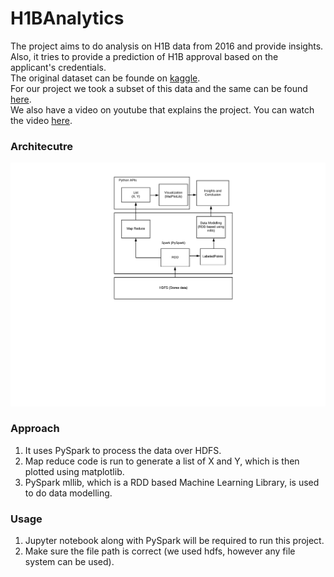 # H1BAnalytics
The project aims to do analysis on H1B data from 2016 and provide insights.<br/> 
Also, it tries to provide a prediction of H1B approval based on the applicant's credentials.<br/>
The original dataset can be founde on <a href="https://www.kaggle.com/jonamjar/h1b-data-set-2017/data">kaggle</a>.<br/>
For our project we took a subset of this data and the same can be found <a href="https://drive.google.com/open?id=1uh_sQR-DTVAjeiwGP10g-qGt8Th1iHMd">here</a>.<br/>
We also have a video on youtube that explains the project. You can watch the video <a href="https://youtu.be/b1NXqNZBeDE">here</a>. 

### Architecutre
![Architecutre](/BigDataProject_Architecture.png) 

### Approach
1. It uses PySpark to process the data over HDFS.
2. Map reduce code is run to generate a list of X and Y, which is then plotted using matplotlib.
3. PySpark mllib, which is a RDD based Machine Learning Library, is used to do data modelling.

### Usage
1. Jupyter notebook along with PySpark will be required to run this project.
2. Make sure the file path is correct (we used hdfs, however any file system can be used).

